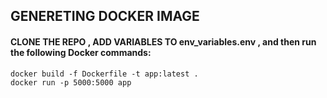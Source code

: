## GENERETING DOCKER IMAGE
#### CLONE THE REPO , ADD VARIABLES TO env_variables.env , and then run the following Docker commands:

```console
docker build -f Dockerfile -t app:latest .
docker run -p 5000:5000 app
```